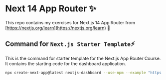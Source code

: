 # Next 14 App Router ✨

This repo contains my exercises for Next.js 14 App Router from [https://nextjs.org/learn](https://nextjs.org/learn) 🚀

## Command for `Next.js Starter Template`⚡

This is the command for starter template for the Next.js App Router Course. It contains the starting code for the dashboard application.

```bash
npx create-next-app@latest nextjs-dashboard --use-npm --example "https://github.com/vercel/next-learn/tree/main/dashboard/starter-example"
```